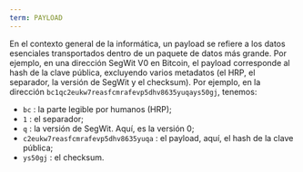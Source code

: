 ```yaml
---
term: PAYLOAD
---
```


En el contexto general de la informática, un payload se refiere a los datos esenciales transportados dentro de un paquete de datos más grande. Por ejemplo, en una dirección SegWit V0 en Bitcoin, el payload corresponde al hash de la clave pública, excluyendo varios metadatos (el HRP, el separador, la versión de SegWit y el checksum). Por ejemplo, en la dirección `bc1qc2eukw7reasfcmrafevp5dhv8635yuqays50gj`, tenemos:
* `bc` : la parte legible por humanos (HRP);
* `1` : el separador;
* `q` : la versión de SegWit. Aquí, es la versión 0;
* `c2eukw7reasfcmrafevp5dhv8635yuqa` : el payload, aquí, el hash de la clave pública;
* `ys50gj` : el checksum.